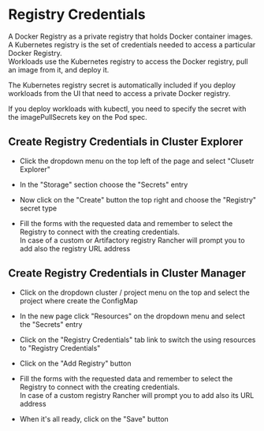 # Registry Credentials

A Docker Registry as a private registry that holds Docker container images.  
A Kubernetes registry is the set of credentials needed to access a particular Docker Registry.  
Workloads use the Kubernetes registry to access the Docker registry, pull an image from it, and deploy it.

The Kubernetes registry secret is automatically included if you deploy workloads from the UI that need to access a private Docker registry.

If you deploy workloads with kubectl, you need to specify the secret with the imagePullSecrets key on the Pod spec.

## Create Registry Credentials in Cluster Explorer

- Click the dropdown menu on the top left of the page and select "Clusetr Explorer"

- In the "Storage" section choose the "Secrets" entry

- Now click on the "Create" button the top right and choose the "Registry" secret type

- Fill the forms with the requested data and remember to select the Registry to connect with the creating credentials.  
In case of a custom or Artifactory registry Rancher will prompt you to add also the registry URL address

## Create Registry Credentials in Cluster Manager

- Click on the dropdown cluster / project menu on the top and select the project where create the ConfigMap

- In the new page click "Resources" on the dropdown menu and select the "Secrets" entry

- Click on the "Registry Credentials" tab link to switch the using resources to "Registry Credentials"

- Click on the "Add Registry" button

- Fill the forms with the requested data and remember to select the Registry to connect with the creating credentials.  
In case of a custom registry Rancher will prompt you to add also its URL address

- When it's all ready, click on the "Save" button
